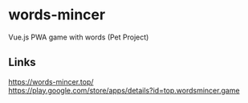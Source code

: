 # words-mincer
Vue.js PWA game with words (Pet Project)
## Links
https://words-mincer.top/<br/>
https://play.google.com/store/apps/details?id=top.wordsmincer.game